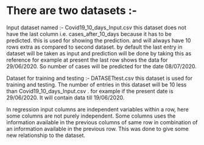 # There are two datasets :- 

Input dataset named :- Covid19_10_days_Input.csv
	this dataset does not have the last column i.e. cases_after_10_days because it has to be predicted.
	this is used for showing the prediction. and will always have 10 rows extra as compared to second dataset.
	by default the last entry in dataset will be taken as input and prediction will be done by taking this as reference
	for example at present the last row shows the data for 29/06/2020. So number of cases will be predicted for the date
	08/07/2020.

Dataset for training and testing :- DATASETtest.csv
	this dataset is used for training and testing. The number of entries in this dataset will be 10 less than 
	Covid19_10_days_Input.csv . for example if the present date is 29/06/2020. It will contain data till 
	19/06/2020.


In regression input columns are independent variables within a row, here some columns are not purely independent. Some 
columns uses the information available in the previous columns of same row in combination of an information available 
in the previous row. This was done to give some new relationship to the dataset.
